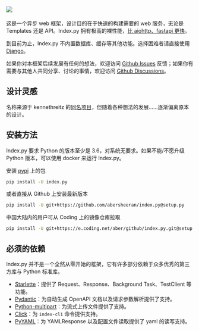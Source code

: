 # ![](./img/index-py.png)

这是一个异步 web 框架，设计目的在于快速的构建需要的 web 服务，无论是 Templates 还是 API。Index.py 拥有极高的裸性能，[比 aiohttp、fastapi 更快](https://github.com/the-benchmarker/web-frameworks)。

到目前为止，Index.py 不内置数据库、缓存等其他功能。选择困难者请直接使用 [Django](https://www.djangoproject.com/)。

如果你对本框架后续发展有任何的想法，欢迎访问 [Github Issues](https://github.com/abersheeran/index.py/issues) 反馈；如果你有需要与其他人共同分享、讨论的事情，欢迎访问 [Github Discussions](https://github.com/abersheeran/index.py/discussions)。

## 设计灵感

名称来源于 kennethreitz 的[同名项目](https://github.com/kennethreitz-archive/index.py)，但随着各种想法的发展……逐渐偏离原本的设计。

## 安装方法

Index.py 要求 Python 的版本至少是 3.6，对系统无要求。如果不能/不愿升级 Python 版本，可以使用 docker 来运行 Index.py。

安装 [pypi](https://pypi.org) 上的包

```bash
pip install -U index.py
```

或者直接从 Github 上安装最新版本

```bash
pip install -U git+https://github.com/abersheeran/index.py@setup.py
```

中国大陆内的用户可从 Coding 上的镜像仓库拉取

```bash
pip install -U git+https://e.coding.net/aber/github/index.py.git@setup.py
```

## 必须的依赖

Index.py 并不是一个全然从零开始的框架，它有许多部分依赖于众多优秀的第三方库与 Python 标准库。

- [Starlette](https://www.starlette.io/)：提供了 Request、Response、Background Task、TestClient 等功能。
- [Pydantic](https://pydantic-docs.helpmanual.io/)：为自动生成 OpenAPI 文档以及请求参数解析提供了支持。
- [Python-multipart](https://github.com/andrew-d/python-multipart)：为流式上传文件提供了支持。
- [Click](https://click.palletsprojects.com/en/7.x/)：为 `index-cli` 命令提供支持。
- [PyYAML](https://github.com/yaml/pyyaml)：为 YAMLResponse 以及配置文件读取提供了 yaml 的读写支持。
